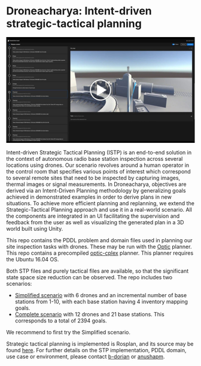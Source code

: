 # Droneacharya: Intent-driven strategic-tactical planning

[![Intent-driven strategic-tactical planning](doc/video-cover.jpg)](https://drive.google.com/open?id=1Jn8n5em_mpPFJHLsMT14Gve8iG-sg5v0 "Intent-driven strategic-tactical planning")

Intent-driven Strategic Tactical Planning (ISTP) is an end-to-end solution in the context of autonomous radio base station inspection across several locations using drones. Our scenario revolves around a human operator in the control room that specifies various points of interest which correspond to several remote sites that need to be inspected by capturing images, thermal images or signal measurements. In Droneacharya, objectives are derived via an Intent-Driven Planning methodology by generalizing goals achieved in demonstrated examples in order to derive plans in new situations. To achieve more efficient planning and replanning, we extend the Strategic-Tactical Planning approach and use it in a real-world scenario. All the components are integrated in an UI facilitating the supervision and feedback from the user as well as visualizing the generated plan in a 3D world built using Unity.

This repo contains the PDDL problem and domain files used in planning our site inspection tasks with drones. These may be run with the [Optic](https://nms.kcl.ac.uk/planning/software/optic.html) planner. This repo contains a precompiled [optic-cplex](https://github.com/EricssonResearch/droneacharya/blob/master/optic-cplex) planner. This planner requires the Ubuntu 16.04 OS.

Both STP files and purely tactical files are available, so that the significant state space size reduction can be observed. The repo includes two scenarios:

 - [Simplified scenario](https://github.com/EricssonResearch/droneacharya/tree/master/simplified-scenarios-4-to-40-goals) with 6 drones and an incremental number of base stations from 1-10, with each base station having 4 inventory mapping goals.
 - [Complete scenario](https://github.com/EricssonResearch/droneacharya/tree/master/complete-environment-2394-goals-STP) with 12 drones and 21 base stations. This corresponds to a total of 2394 goals.

We recommend to first try the Simplified scenario. 

Strategic tactical planning is implemented is Rosplan, and its source may be found [here](https://github.com/KCL-Planning/rosplan_interface_strategic). For further details on the STP implementation, PDDL domain, use case or environment, please contact [b-dorian](https://github.com/b-dorian) or [anushapm](https://github.com/anushapm).
